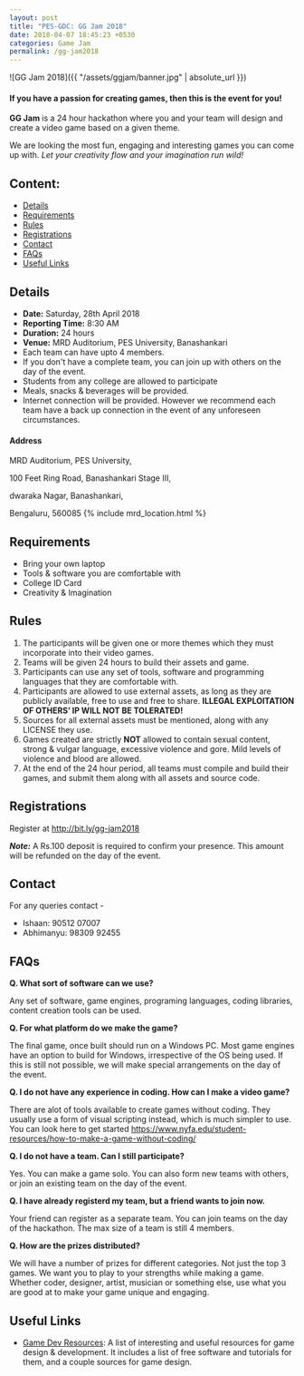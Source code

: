 ```yaml
---
layout: post
title: "PES-GDC: GG Jam 2018"
date: 2018-04-07 18:45:23 +0530
categories: Game Jam
permalink: /gg-jam2018
---
```


![GG Jam 2018]({{ "/assets/ggjam/banner.jpg" | absolute_url }})

#### If you have a passion for creating games, then this is the event for you!

**GG Jam** is a 24 hour hackathon where you and your team will design and create a video game based on a given theme.

We are looking the most fun, engaging and interesting games you can come up with. *Let your creativity flow and your imagination run wild!*

## Content:
- [Details](#details-)
- [Requirements](#requirements-)
- [Rules](#rules-)
- [Registrations](#registrations-)
- [Contact](#contact-)
- [FAQs](#faqs)
- [Useful Links](#useful-links-)

## Details
-  **Date:** Saturday, 28th April 2018
-  **Reporting Time:** 8:30 AM
-  **Duration:** 24 hours
-  **Venue:** MRD Auditorium, PES University, Banashankari
-  Each team can have upto 4 members.
-  If you don't have a complete team, you can join up with others on the day of the event.
-  Students from any college are allowed to participate
-  Meals, snacks & beverages will be  provided.
-  Internet connection will be provided. However we recommend  each team have a back up connection in the event of any unforeseen circumstances.

#### **Address**
MRD Auditorium, PES University, 

100 Feet Ring Road, Banashankari Stage III,

 dwaraka Nagar, Banashankari,
 
 Bengaluru, 560085
{% include mrd_location.html %}



## Requirements
- Bring your own laptop
- Tools & software you are comfortable with
- College ID Card
- Creativity & Imagination

## Rules
1. The participants will be given one or more themes which they must incorporate into their video games.
2. Teams will be given 24 hours to build their assets and game.
3. Participants can use any set of tools, software and programming languages that they are comfortable with.
4. Participants are allowed to use external assets, as long as they are publicly available, free to use and free to share. **ILLEGAL EXPLOITATION OF OTHERS’ IP WILL NOT BE TOLERATED!**
5. Sources for all external assets must be mentioned, along with any LICENSE they use.
6. Games created are strictly **NOT** allowed to contain sexual content, strong & vulgar language, excessive violence and gore. Mild levels of violence and blood are allowed.
7. At the end of the 24 hour period, all teams must compile and build their games, and submit them along with all assets and source code.  

## Registrations
Register at <http://bit.ly/gg-jam2018> 

***Note:*** A Rs.100 deposit is required to confirm your presence. This amount will be refunded on the day of the event.

## Contact
For any queries contact -
* Ishaan: 90512 07007
* Abhimanyu: 98309 92455

## FAQs

**Q. What sort of software can we use?**

Any set of software, game engines, programing languages, coding libraries,  content creation tools can be used.

**Q. For what platform do we make the game?**

The final game, once built should run on a Windows PC. Most game engines have an option to build for Windows, irrespective of the OS being used. If this is still not possible, we will make special arrangements on the day of the event.

**Q. I do not have any experience in coding. How can I make a video game?**

There are alot of tools available to create games without coding. They usually use a form of visual scripting instead, which is much simpler to use.   You can look here to get started <https://www.nyfa.edu/student-resources/how-to-make-a-game-without-coding/>

**Q. I do not have a team. Can I still participate?**
 
Yes. You can make a game solo. You can also form new teams with others, or join an existing team on the day of the event.
 
 **Q. I have already registerd my team, but a friend wants to join now.**
 
 Your friend can register as a separate team. You can join teams on the day of the hackathon. The max size of a team is still 4 members.
 
 **Q. How are the prizes distributed?**
 
 We will have a number of prizes for different categories. Not just the top 3 games. We want you to play to your strengths while making a game. 
 Whether coder, designer, artist,  musician  or something else, use what you are good at to make your game unique and engaging. 
 

## Useful Links
* [Game Dev Resources](https://github.com/xSooDx/Game-Dev-Resources): A list of interesting and useful resources for game design & development. 
It includes a list of free software and tutorials for them, and a couple sources for game design.

